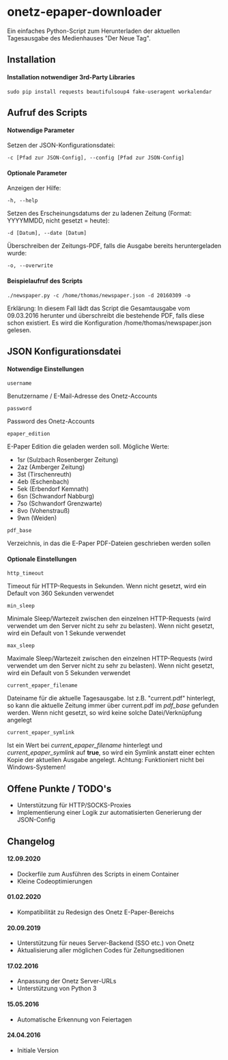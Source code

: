 # onetz-epaper-downloader
Ein einfaches Python-Script zum Herunterladen der aktuellen Tagesausgabe des Medienhauses "Der Neue Tag".

## Installation
#### Installation notwendiger 3rd-Party Libraries
```
sudo pip install requests beautifulsoup4 fake-useragent workalendar
```

## Aufruf des Scripts
#### Notwendige Parameter
Setzen der JSON-Konfigurationsdatei:
```
-c [Pfad zur JSON-Config], --config [Pfad zur JSON-Config]
```

#### Optionale Parameter
Anzeigen der Hilfe:
```
-h, --help
```
Setzen des Erscheinungsdatums der zu ladenen Zeitung (Format: YYYYMMDD, nicht gesetzt = heute):
```
-d [Datum], --date [Datum]
```
Überschreiben der Zeitungs-PDF, falls die Ausgabe bereits heruntergeladen wurde:
```
-o, --overwrite
```

#### Beispielaufruf des Scripts
```
./newspaper.py -c /home/thomas/newspaper.json -d 20160309 -o
```
Erklärung:
In diesem Fall lädt das Script die Gesamtausgabe vom 09.03.2016 herunter und überschreibt die bestehende PDF, falls diese schon existiert. Es wird die Konfiguration /home/thomas/newspaper.json gelesen.

## JSON Konfigurationsdatei
#### Notwendige Einstellungen
```
username
```
Benutzername / E-Mail-Adresse des Onetz-Accounts
```
password
```
Password des Onetz-Accounts
```
epaper_edition
```
E-Paper Edition die geladen werden soll. Mögliche Werte:
* 1sr (Sulzbach Rosenberger Zeitung)
* 2az (Amberger Zeitung)
* 3st (Tirschenreuth)
* 4eb (Eschenbach)
* 5ek (Erbendorf Kemnath)
* 6sn (Schwandorf Nabburg)
* 7so (Schwandorf Grenzwarte)
* 8vo (Vohenstrauß)
* 9wn (Weiden)
```
pdf_base
```
Verzeichnis, in das die E-Paper PDF-Dateien geschrieben werden sollen

#### Optionale Einstellungen
```
http_timeout
```
Timeout für HTTP-Requests in Sekunden. Wenn nicht gesetzt, wird ein Default von 360 Sekunden verwendet
```
min_sleep
```
Minimale Sleep/Wartezeit zwischen den einzelnen HTTP-Requests (wird verwendet um den Server nicht zu sehr zu belasten). Wenn nicht gesetzt, wird ein Default von 1 Sekunde verwendet
```
max_sleep
```
Maximale Sleep/Wartezeit zwischen den einzelnen HTTP-Requests (wird verwendet um den Server nicht zu sehr zu belasten). Wenn nicht gesetzt, wird ein Default von 5 Sekunden verwendet
```
current_epaper_filename
```
Dateiname für die aktuelle Tagesausgabe. Ist z.B. "current.pdf" hinterlegt, so kann die aktuelle Zeitung immer über current.pdf im *pdf_base* gefunden werden. Wenn nicht gesetzt, so wird keine solche Datei/Verknüpfung angelegt
```
current_epaper_symlink
```
Ist ein Wert bei *current_epaper_filename* hinterlegt und *current_epaper_symlink* auf **true**, so wird ein Symlink anstatt einer echten Kopie der aktuellen Ausgabe angelegt. Achtung: Funktioniert nicht bei Windows-Systemen!

## Offene Punkte / TODO's
- Unterstützung für HTTP/SOCKS-Proxies
- Implementierung einer Logik zur automatisierten Generierung der JSON-Config

## Changelog

#### 12.09.2020
- Dockerfile zum Ausführen des Scripts in einem Container
- Kleine Codeoptimierungen

#### 01.02.2020
- Kompatibilität zu Redesign des Onetz E-Paper-Bereichs

#### 20.09.2019
- Unterstützung für neues Server-Backend (SSO etc.) von Onetz
- Aktualisierung aller möglichen Codes für Zeitungseditionen

#### 17.02.2016
- Anpassung der Onetz Server-URLs
- Unterstützung von Python 3

#### 15.05.2016
- Automatische Erkennung von Feiertagen

#### 24.04.2016
- Initiale Version
